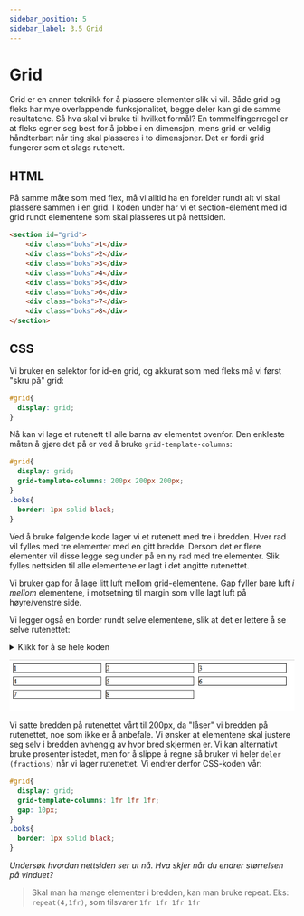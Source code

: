 ```yaml
---
sidebar_position: 5
sidebar_label: 3.5 Grid
---
```


# Grid

Grid er en annen teknikk for å plassere elementer slik vi vil. Både grid og fleks har mye overlappende funksjonalitet, begge deler kan gi de samme resultatene. Så hva skal vi bruke til hvilket formål? En tommelfingerregel er at fleks egner seg best for å jobbe i en dimensjon, mens grid er veldig håndterbart når ting skal plasseres i to dimensjoner. Det er fordi grid fungerer som et slags rutenett.


## HTML

På samme måte som med flex, må vi alltid ha en forelder rundt alt vi skal plassere sammen i en grid. I koden under har vi et section-element med id grid rundt elementene som skal plasseres ut på nettsiden. 

```html
<section id="grid">
    <div class="boks">1</div>
    <div class="boks">2</div>
    <div class="boks">3</div>
    <div class="boks">4</div>
    <div class="boks">5</div>
    <div class="boks">6</div>
    <div class="boks">7</div>
    <div class="boks">8</div>
</section>
```

## CSS

Vi bruker en selektor for id-en grid, og akkurat som med fleks må vi først "skru på" grid:

```css
#grid{
  display: grid;
}
```

Nå kan vi lage et rutenett til alle barna av elementet ovenfor. Den enkleste måten å gjøre det på er ved å bruke `grid-template-columns`:

```css
#grid{
  display: grid;
  grid-template-columns: 200px 200px 200px;
}
.boks{
  border: 1px solid black;
}
```

Ved å bruke følgende kode lager vi et rutenett med tre i bredden. Hver rad vil fylles med tre elementer med en gitt bredde. Dersom det er flere elementer vil disse legge seg under på en ny rad med tre elementer. Slik fylles nettsiden til alle elementene er lagt i det angitte rutenettet. 

Vi bruker gap for å lage litt luft mellom grid-elementene. Gap fyller bare luft *i mellom* elementene, i motsetning til margin som ville lagt luft på høyre/venstre side.

Vi legger også en border rundt selve elementene, slik at det er lettere å se selve rutenettet:

<details><summary>Klikk for å se hele koden</summary>
<p>

```html
<!DOCTYPE html>
    <html lang="en">
    <head>
        <meta charset="UTF-8">
        <meta http-equiv="X-UA-Compatible" content="IE=edge">
        <meta name="viewport" content="width=device-width, initial-scale=1.0">
        <title>Document</title>
        <style>
            #grid{
                display: grid;
                grid-template-columns: 200px 200px 200px;
                gap: 10px;
            }
            .boks{
                border: 1px solid black;
            }
        </style>
    </head>
    <body>
        <section id="grid">
            <div class="boks">1</div>
            <div class="boks">2</div>
            <div class="boks">3</div>
            <div class="boks">4</div>
            <div class="boks">5</div>
            <div class="boks">6</div>
            <div class="boks">7</div>
            <div class="boks">8</div>
        </section>
    </body>
    </html>
```

</p>
</details>

!["Bilde- første grid:"](./bilder/3_5%20-%20grid/grid0.png)

Vi satte bredden på rutenettet vårt til 200px, da "låser" vi bredden på rutenettet, noe som ikke er å anbefale. Vi ønsker at elementene skal justere seg selv i bredden avhengig av hvor bred skjermen er. Vi kan alternativt bruke prosenter istedet, men for å slippe å regne så bruker vi heler `deler (fractions)` når vi lager rutenettet. Vi endrer derfor CSS-koden vår:

```css
#grid{ 
  display: grid;
  grid-template-columns: 1fr 1fr 1fr;
  gap: 10px;
}
.boks{
  border: 1px solid black;
}
```

*Undersøk hvordan nettsiden ser ut nå. Hva skjer når du endrer størrelsen på vinduet?*

> Skal man ha mange elementer i bredden, kan man bruke repeat.
> Eks: `repeat(4,1fr)`, som tilsvarer `1fr 1fr 1fr 1fr`



